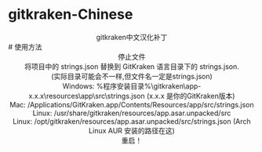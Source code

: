 # gitkraken-Chinese
<div align="center">gitkraken中文汉化补丁</div>
# 使用方法

<div align="center">停止文件</div>
<div align="center">将项目中的 strings.json 替换到 GitKraken 语言目录下的 strings.json.</div>
<div align="center">(实际目录可能会不一样,但文件名一定是strings.json)</div>
<div align="center">Windows: %程序安装目录%\gitkraken\app-x.x.x\resources\app\src\strings.json (x.x.x 是你的GitKraken版本)</div>
<div align="center">Mac: /Applications/GitKraken.app/Contents/Resources/app/src/strings.json</div>
<div align="center">Linux: /usr/share/gitkraken/resources/app.asar.unpacked/src </div>
<div align="center">Linux: /opt/gitkraken/resources/app.asar.unpacked/src/strings.json (Arch Linux AUR 安装的路径在这)</div>

<div align="center">重启！</div>
